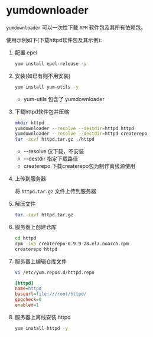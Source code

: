# yumdownloader

`yumdownloader` 可以一次性下载 `RPM` 软件包及其所有依赖包。

使用示例如下(下载httpd软件包及其示例):

1. 配置 epel

   ```sh
   yum install epel-release -y
   ```

2. 安装(如已有则不用安装)

   ```sh
   yum install yum-utils -y
   ```

   - yum-utils 包含了 yumdownloader

3. 下载httpd软件包并压缩

   ```sh
   mkdir httpd
   yumdownloader --resolve --destdir=httpd httpd
   yumdownloader --resolve --destdir=httpd createrepo
   tar -zcvf httpd.tar.gz ./httpd
   ```

   - --resolve 仅下载，不安装
   - --destdir 指定下载路径
   - createrepo 下载createrepo包为制作离线源使用

4. 上传到服务器

   将 `httpd.tar.gz` 文件上传到服务器

5. 解压文件

   ```sh
   tar -zxvf httpd.tar.gz
   ```

6. 服务器上创建仓库

   ```sh
   cd httpd
   rpm -ivh createrepo-0.9.9-28.el7.noarch.rpm
   createrepo httpd
   ```

7. 服务器上编辑仓库文件

   ```sh
   vi /etc/yum.repos.d/httpd.repo
   ```

   ```ini
   [httpd]
   name=httpd
   baseurl=file:///root/httpd/
   gpgcheck=0
   enabled=1
   ```

8. 服务器上离线安装 httpd

   ```sh
   yum install httpd -y
   ```
